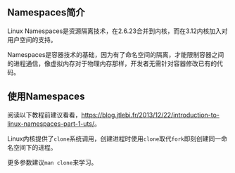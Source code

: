 
## Namespaces简介

Linux Namespaces是资源隔离技术，在2.6.23合并到内核，而在3.12内核加入对用户空间的支持。

Namespaces是容器技术的基础，因为有了命名空间的隔离，才能限制容器之间的进程通信，像虚拟内存对于物理内存那样，开发者无需针对容器修改已有的代码。

## 使用Namespaces

阅读以下教程前建议看看，<https://blog.jtlebi.fr/2013/12/22/introduction-to-linux-namespaces-part-1-uts/>。

Linux内核提供了`clone`系统调用，创建进程时使用`clone`取代`fork`即刻创建同一命名空间下的进程。

更多参数建议`man clone`来学习。

